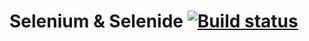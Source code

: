 # Selenium & Selenide [![Build status](https://ci.appveyor.com/api/projects/status/sjxlspga1hj79gfx?svg=true)](https://ci.appveyor.com/project/Venajan/test-web)
